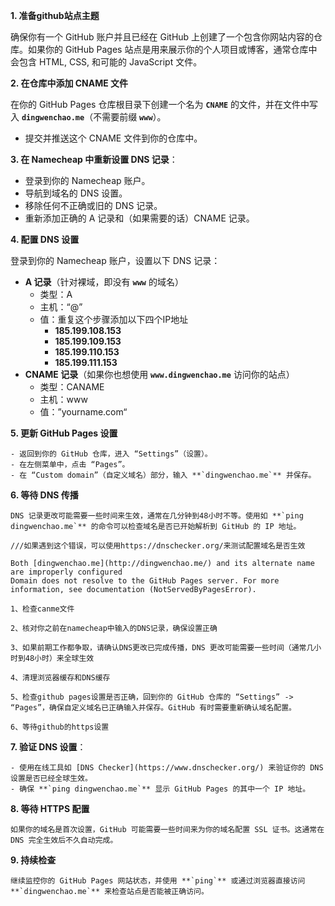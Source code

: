
**1. 准备github站点主题**

确保你有一个 GitHub 账户并且已经在 GitHub 上创建了一个包含你网站内容的仓库。如果你的 GitHub Pages 站点是用来展示你的个人项目或博客，通常仓库中会包含 HTML, CSS, 和可能的 JavaScript 文件。

**2. 在仓库中添加 CNAME 文件**

在你的 GitHub Pages 仓库根目录下创建一个名为 **`CNAME`** 的文件，并在文件中写入 **`dingwenchao.me`**（不需要前缀 **`www`**）。

- 提交并推送这个 CNAME 文件到你的仓库中。

**3. 在 Namecheap 中重新设置 DNS 记录**：

- 登录到你的 Namecheap 账户。
- 导航到域名的 DNS 设置。
- 移除任何不正确或旧的 DNS 记录。
- 重新添加正确的 A 记录和（如果需要的话）CNAME 记录。

**4. 配置 DNS 设置**

登录到你的 Namecheap 账户，设置以下 DNS 记录：

- **A 记录**（针对裸域，即没有 **`www`** 的域名）
    - 类型：A
    - 主机：“@”
    - 值：重复这个步骤添加以下四个IP地址
        - **185.199.108.153**
        - **185.199.109.153**
        - **185.199.110.153**
        - **185.199.111.153**
- **CNAME 记录**（如果你也想使用 **`www.dingwenchao.me`** 访问你的站点）
    - 类型：CANAME
    - 主机：www
    - 值：”yourname.com“
    
**5. 更新 GitHub Pages 设置**
    
    - 返回到你的 GitHub 仓库，进入 “Settings”（设置）。
    - 在左侧菜单中，点击 “Pages”。
    - 在 “Custom domain”（自定义域名）部分，输入 **`dingwenchao.me`** 并保存。
    
**6. 等待 DNS 传播**
    
    DNS 记录更改可能需要一些时间来生效，通常在几分钟到48小时不等。使用如 **`ping dingwenchao.me`** 的命令可以检查域名是否已开始解析到 GitHub 的 IP 地址。
    
    ///如果遇到这个错误，可以使用https://dnschecker.org/来测试配置域名是否生效
    
    Both [dingwenchao.me](http://dingwenchao.me/) and its alternate name are improperly configured
    Domain does not resolve to the GitHub Pages server. For more information, see documentation (NotServedByPagesError).
    
    1、检查canme文件
    
    2、核对你之前在namecheap中输入的DNS记录，确保设置正确
    
    3、如果前期工作都争取，请确认DNS更改已完成传播，DNS 更改可能需要一些时间（通常几小时到48小时）来全球生效
    
    4、清理浏览器缓存和DNS缓存
    
    5、检查github pages设置是否正确，回到你的 GitHub 仓库的 “Settings” -> “Pages”，确保自定义域名已正确输入并保存。GitHub 有时需要重新确认域名配置。
    
    6、等待github的https设置
    
**7. 验证 DNS 设置**：
    
    - 使用在线工具如 [DNS Checker](https://www.dnschecker.org/) 来验证你的 DNS 设置是否已经全球生效。
    - 确保 **`ping dingwenchao.me`** 显示 GitHub Pages 的其中一个 IP 地址。
    
**8. 等待 HTTPS 配置**
    
    如果你的域名是首次设置，GitHub 可能需要一些时间来为你的域名配置 SSL 证书。这通常在 DNS 完全生效后不久自动完成。
    
**9. 持续检查**
    
    继续监控你的 GitHub Pages 网站状态，并使用 **`ping`** 或通过浏览器直接访问 **`dingwenchao.me`** 来检查站点是否能被正确访问。

